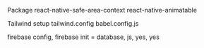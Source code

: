 Package
react-native-safe-area-context
react-native-animatable

Tailwind setup
tailwind.config
babel.config.js

firebase config,
firebase init = database, js, yes, yes
